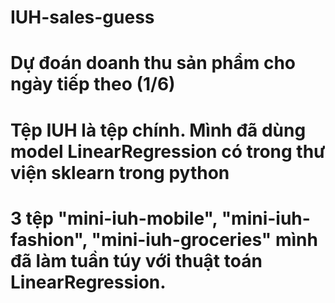 # IUH-sales-guess
# Dự đoán doanh thu sản phẩm cho ngày tiếp theo (1/6)
# Tệp IUH là tệp chính. Mình đã dùng model LinearRegression có trong thư viện sklearn trong python
# 3 tệp "mini-iuh-mobile", "mini-iuh-fashion", "mini-iuh-groceries" mình đã làm tuần túy với thuật toán LinearRegression.
